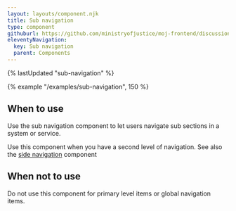 ```yaml
---
layout: layouts/component.njk
title: Sub navigation
type: component
githuburl: https://github.com/ministryofjustice/moj-frontend/discussions/714
eleventyNavigation:
  key: Sub navigation
  parent: Components
---
```



{% lastUpdated "sub-navigation" %}

{% example "/examples/sub-navigation", 150 %}

## When to use

Use the sub navigation component to let users navigate sub sections in a system or service.

Use this component when you have a second level of navigation. See also the [side navigation](../side-navigation) component

## When not to use

Do not use this component for primary level items or global navigation items.
